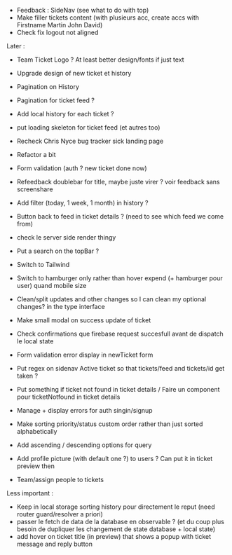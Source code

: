 - Feedback : SideNav (see what to do with top)
- Make filler tickets content (with plusieurs acc, create accs with Firstname Martin John David)
- Check fix logout not aligned

Later :
- Team Ticket Logo ? At least better design/fonts if just text
- Upgrade design of new ticket et history
-  Pagination on History
- Pagination for ticket feed ?
- Add local history for each ticket ?
- put loading skeleton for ticket feed (et autres too)
- Recheck Chris Nyce bug tracker sick landing page
- Refactor a bit
- Form validation (auth ? new ticket done now)
- Refeedback doublebar for title, maybe juste virer ? voir feedback sans screenshare
- Add filter (today, 1 week, 1 month) in history ?
- Button back to feed in ticket details ? (need to see which feed we come from)
- check le server side render thingy
- Put a search on the topBar ?
- Switch to Tailwind
- Switch to hamburger only rather than hover expend (+ hamburger pour user) quand mobile size
- Clean/split updates and other changes so I can clean my optional changes? in the type interface
- Make small modal on success update of ticket
- Check confirmations que firebase request succesfull avant de dispatch le local state
- Form validation error display in newTicket form
- Put regex on sidenav Active ticket so that tickets/feed and tickets/id get taken ?
- Put something if ticket not found in ticket details / Faire un component pour ticketNotfound in ticket details

- Manage + display errors for auth singin/signup
- Make sorting priority/status custom order rather than just sorted alphabetically
- Add ascending / descending options for query
- Add profile picture (with default one ?) to users ? Can put it in ticket preview then
- Team/assign people to tickets


Less important :
- Keep in local storage sorting history pour directement le reput (need router guard/resolver a priori)
- passer le fetch de data de la database en observable ? (et du coup plus besoin de dupliquer les changement de state database + local state)
- add hover on ticket title (in preview) that shows a popup with ticket message and reply button